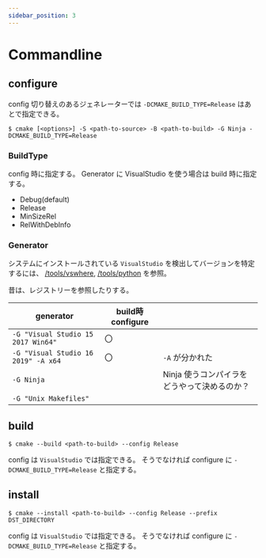 ```yaml
---
sidebar_position: 3
---
```


# Commandline

## configure

config 切り替えのあるジェネレーターでは `-DCMAKE_BUILD_TYPE=Release` はあとで指定できる。

```
$ cmake [<options>] -S <path-to-source> -B <path-to-build> -G Ninja -DCMAKE_BUILD_TYPE=Release
```

### BuildType

config 時に指定する。
Generator に VisualStudio を使う場合は build 時に指定する。

* Debug(default)
* Release
* MinSizeRel 
* RelWithDebInfo 

### Generator

システムにインストールされている `VisualStudio` を検出してバージョンを特定するには、
[/tools/vswhere](/docs/tools/vswhere), [/tools/python](/docs/tools/python) を参照。

昔は、レジストリーを参照したりする。

| generator                           | build時configure |                                              |
|-------------------------------------|------------------|----------------------------------------------|
| `-G "Visual Studio 15 2017 Win64"`  | 〇               |                                              |
| `-G "Visual Studio 16 2019" -A x64` | 〇               | `-A` が分かれた                              |
| `-G Ninja`                          |                  | Ninja 使うコンパイラをどうやって決めるのか？ |
| `-G "Unix Makefiles"`               |                  |                                              |

## build

```
$ cmake --build <path-to-build> --config Release
```

config は `VisualStudio` では指定できる。
そうでなければ configure に `-DCMAKE_BUILD_TYPE=Release` と指定する。

## install

```
$ cmake --install <path-to-build> --config Release --prefix DST_DIRECTORY
```

config は `VisualStudio` では指定できる。
そうでなければ configure に `-DCMAKE_BUILD_TYPE=Release` と指定する。
